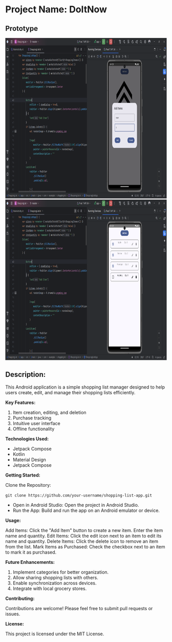 # Project Name: DoItNow

## Prototype
<img src="https://github.com/Aditya-More-Coder/ShoppingList/blob/master/Screenshot%202024-09-08%20204741.png" alt="Alt text" width="1000" height="500">
<img src="https://github.com/Aditya-More-Coder/ShoppingList/blob/master/Screenshot%202024-09-08%20204856.png" alt="Alt text" width="1000" height="500">



## Description:

This Android application is a simple shopping list manager designed to help users create, edit, and manage their shopping lists efficiently.

**Key Features:**

1. Item creation, editing, and deletion
2. Purchase tracking
3. Intuitive user interface
4. Offline functionality

**Technologies Used:**  

* Jetpack Compose
* Kotlin
* Material Design
* Jetpack Compose

**Getting Started:**

Clone the Repository:

`git clone https://github.com/your-username/shopping-list-app.git`

* Open in Android Studio: Open the project in Android Studio.
* Run the App: Build and run the app on an Android emulator or device.

**Usage:**

Add Items: Click the "Add Item" button to create a new item. Enter the item name and quantity.
Edit Items: Click the edit icon next to an item to edit its name and quantity.
Delete Items: Click the delete icon to remove an item from the list.
Mark Items as Purchased: Check the checkbox next to an item to mark it as purchased.

**Future Enhancements:**

1. Implement categories for better organization.
2. Allow sharing shopping lists with others.
3. Enable synchronization across devices.
4. Integrate with local grocery stores.

**Contributing:**

Contributions are welcome! Please feel free to submit pull requests or issues.

**License:**

This project is licensed under the MIT License.
